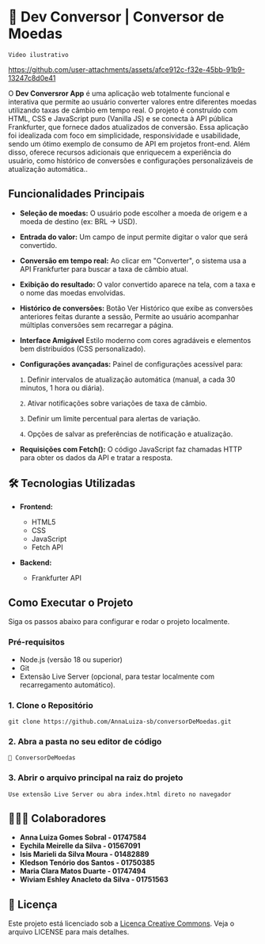 # 💱 Dev Conversor | Conversor de Moedas
`Video ilustrativo`

https://github.com/user-attachments/assets/afce912c-f32e-45bb-91b9-13247c8d0e41

O **Dev Conversror App** é uma aplicação web totalmente funcional e interativa que permite ao usuário converter valores entre diferentes moedas utilizando taxas de câmbio em tempo real. O projeto é construído com HTML, CSS e JavaScript puro (Vanilla JS) e se conecta à API pública Frankfurter, que fornece dados atualizados de conversão.
Essa aplicação foi idealizada com foco em simplicidade, responsividade e usabilidade, sendo um ótimo exemplo de consumo de API em projetos front-end. Além disso, oferece recursos adicionais que enriquecem a experiência do usuário, como histórico de conversões e configurações personalizáveis de atualização automática..



##  Funcionalidades Principais
- **Seleção de moedas:**
O usuário pode escolher a moeda de origem e a moeda de destino (ex: BRL → USD).

- **Entrada do valor:**
Um campo de input permite digitar o valor que será convertido.

- **Conversão em tempo real:**
Ao clicar em "Converter", o sistema usa a API Frankfurter para buscar a taxa de câmbio atual.

- **Exibição do resultado:**
O valor convertido aparece na tela, com a taxa e o nome das moedas envolvidas.

- **Histórico de conversões:**
Botão Ver Histórico que exibe as conversões anteriores feitas durante a sessão,
Permite ao usuário acompanhar múltiplas conversões sem recarregar a página.

- **Interface Amigável**
Estilo moderno com cores agradáveis e elementos bem distribuídos (CSS personalizado).

- **Configurações avançadas:** Painel de configurações acessível para:

  `1`. Definir intervalos de atualização automática (manual, a cada 30 minutos, 1 hora ou diária).

  `2`. Ativar notificações sobre variações de taxa de câmbio.

  `3`. Definir um limite percentual para alertas de variação.

  `4`. Opções de salvar as preferências de notificação e atualização.

- **Requisições com Fetch():**
O código JavaScript faz chamadas HTTP para obter os dados da API e tratar a resposta.

## 🛠️ Tecnologias Utilizadas
- **Frontend:**
  - HTML5
  - CSS
  - JavaScript
  - Fetch API

- **Backend:**
  - Frankfurter API

##  Como Executar o Projeto
Siga os passos abaixo para configurar e rodar o projeto localmente.

### Pré-requisitos
- Node.js (versão 18 ou superior)
- Git
- Extensão Live Server (opcional, para testar localmente com recarregamento automático).

### 1. Clone o Repositório
```
git clone https://github.com/AnnaLuiza-sb/conversorDeMoedas.git
```
### 2. Abra a pasta no seu editor de código

```
📁 ConversorDeMoedas
```
### 3. Abrir o arquivo principal na raiz do projeto

```
Use extensão Live Server ou abra index.html direto no navegador
```

## 👩🏽‍💻  Colaboradores

- **Anna Luiza Gomes Sobral - 01747584**
- **Eychila Meirelle da Silva - 01567091**
- **Isis Marieli da Silva Moura - 01482889**
- **Kledson Tenório dos Santos - 01750385**
- **Maria Clara Matos Duarte - 01747494**
- **Wiviam Eshley Anacleto da Silva - 01751563**

## 📜 Licença
Este projeto está licenciado sob a [Licença Creative Commons](LICENSE). Veja o arquivo LICENSE para mais detalhes.
